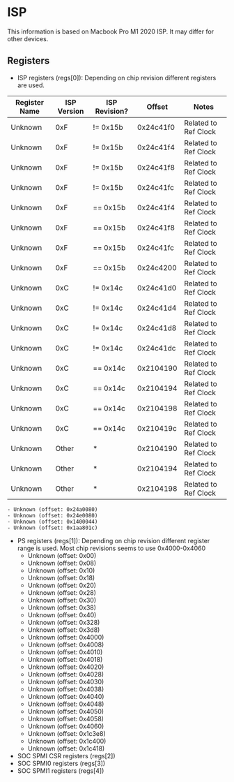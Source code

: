 # ISP 
This information is based on Macbook Pro M1 2020 ISP. It may differ for other devices.

## Registers 

- ISP registers (regs[0]): Depending on chip revision different registers are used.

| Register Name | ISP Version | ISP Revision? | Offset | Notes |
|---	|---	|---	|---	|---	|
| Unknown  	| 0xF  	| != 0x15b | 0x24c41f0 | Related to Ref Clock |
| Unknown  	| 0xF  	| != 0x15b | 0x24c41f4 | Related to Ref Clock |
| Unknown  	| 0xF  	| != 0x15b | 0x24c41f8 | Related to Ref Clock |
| Unknown  	| 0xF  	| != 0x15b | 0x24c41fc | Related to Ref Clock |
| Unknown  	| 0xF  	| == 0x15b | 0x24c41f4 | Related to Ref Clock |
| Unknown  	| 0xF  	| == 0x15b | 0x24c41f8 | Related to Ref Clock |
| Unknown  	| 0xF  	| == 0x15b | 0x24c41fc | Related to Ref Clock |
| Unknown  	| 0xF  	| == 0x15b | 0x24c4200 | Related to Ref Clock |
| Unknown  	| 0xC  	| != 0x14c | 0x24c41d0 | Related to Ref Clock |
| Unknown  	| 0xC  	| != 0x14c | 0x24c41d4 | Related to Ref Clock |
| Unknown  	| 0xC  	| != 0x14c | 0x24c41d8 | Related to Ref Clock |
| Unknown  	| 0xC  	| != 0x14c | 0x24c41dc | Related to Ref Clock |
| Unknown  	| 0xC  	| == 0x14c | 0x2104190 | Related to Ref Clock |
| Unknown  	| 0xC  	| == 0x14c | 0x2104194 | Related to Ref Clock |
| Unknown  	| 0xC  	| == 0x14c | 0x2104198 | Related to Ref Clock |
| Unknown  	| 0xC  	| == 0x14c | 0x210419c | Related to Ref Clock |
| Unknown  	| Other | * | 0x2104190 | Related to Ref Clock |
| Unknown  	| Other | * | 0x2104194 | Related to Ref Clock |
| Unknown  	| Other | * | 0x2104198 | Related to Ref Clock |


    - Unknown (offset: 0x24a0080)
    - Unknown (offset: 0x24e0080)
    - Unknown (offset: 0x1400044)
    - Unknown (offset: 0x1aa801c)

- PS registers (regs[1]): Depending on chip revision different register range is used. Most chip revisions seems to use 0x4000-0x4060
    - Unknown (offset: 0x00)
    - Unknown (offset: 0x08)
    - Unknown (offset: 0x10)
    - Unknown (offset: 0x18) 
    - Unknown (offset: 0x20)
    - Unknown (offset: 0x28)
    - Unknown (offset: 0x30)
    - Unknown (offset: 0x38)
    - Unknown (offset: 0x40) 
    - Unknown (offset: 0x328)
    - Unknown (offset: 0x3d8)      
    - Unknown (offset: 0x4000) 
    - Unknown (offset: 0x4008)
    - Unknown (offset: 0x4010)
    - Unknown (offset: 0x4018)
    - Unknown (offset: 0x4020)
    - Unknown (offset: 0x4028)
    - Unknown (offset: 0x4030)
    - Unknown (offset: 0x4038)
    - Unknown (offset: 0x4040)
    - Unknown (offset: 0x4048)
    - Unknown (offset: 0x4050)
    - Unknown (offset: 0x4058)
    - Unknown (offset: 0x4060)
    - Unknown (offset: 0x1c3e8)
    - Unknown (offset: 0x1c400)
    - Unknown (offset: 0x1c418)   
- SOC SPMI CSR registers (regs[2])
- SOC SPMI0 registers (regs[3])
- SOC SPMI1 registers (regs[4])




